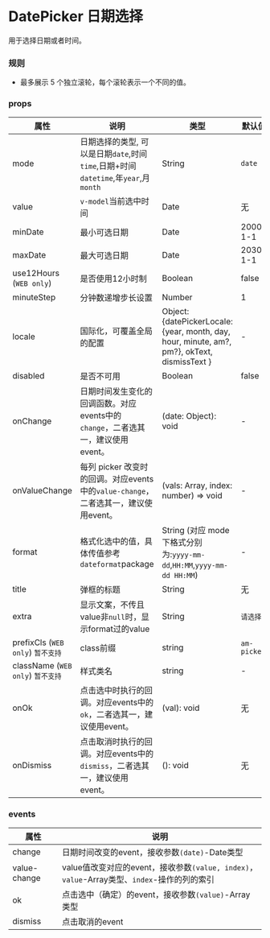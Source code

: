 # DatePicker 日期选择

用于选择日期或者时间。

### 规则
- 最多展示 5 个独立滚轮，每个滚轮表示一个不同的值。

### props

| 属性 | 说明 | 类型 | 默认值 |
| --- | --- | --- | --- |
| mode  | 日期选择的类型, 可以是日期`date`,时间`time`,日期+时间`datetime`,年`year`,月`month` | String | `date` |
| value | `v-model`当前选中时间 | Date | 无 |
| minDate   | 最小可选日期 | Date  |  2000-1-1  |
| maxDate   | 最大可选日期 | Date  |  2030-1-1  |
| use12Hours (`WEB only`) | 是否使用12小时制 | Boolean | false |
| minuteStep |  分钟数递增步长设置   | Number | 1 |
| locale   | 国际化，可覆盖全局的配置 | Object: {datePickerLocale: {year, month, day, hour, minute, am?, pm?}, okText, dismissText } | - |
| disabled   | 是否不可用      | Boolean |    false  |
| onChange   | 日期时间发生变化的回调函数。对应events中的`change`，二者选其一，建议使用event。 | (date: Object): void | - |
| onValueChange | 每列 picker 改变时的回调。对应events中的`value-change`，二者选其一，建议使用event。 | (vals: Array, index: number) => void | - |
| format  | 格式化选中的值，具体传值参考`dateformat`package | String (对应 mode 下格式分别为:`yyyy-mm-dd`,`HH:MM`,`yyyy-mm-dd HH:MM`) | - |
| title  | 弹框的标题 | String |  无  |
| extra   | 显示文案，不传且value非`null`时，显示format过的value | String  |  `请选择`  |
| prefixCls (`WEB only`) `暂不支持` |  class前缀 | string | `am-picker` |
| className (`WEB only`) `暂不支持` |  样式类名 | string | - |
| onOk  | 点击选中时执行的回调。对应events中的`ok`，二者选其一，建议使用event。 | (val): void  |  无 |
| onDismiss  | 点击取消时执行的回调。对应events中的`dismiss`，二者选其一，建议使用event。 | (): void  |  无  |

### events
| 属性 | 说明 |
| --- | --- |
| change | 日期时间改变的event，接收参数`(date)`-Date类型 |
| value-change | value值改变对应的event，接收参数`(value, index)`，`value`-Array类型、`index`-操作的列的索引 |
| ok | 点击选中（确定）的event，接收参数`(value)`-Array类型 |
| dismiss | 点击取消的event |
